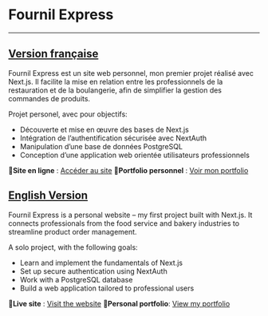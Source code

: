 # Fournil Express
---

## <ins>Version française</ins>

Fournil Express est un site web personnel, mon premier projet réalisé avec Next.js.
Il facilite la mise en relation entre les professionnels de la restauration et de la boulangerie, afin de simplifier la gestion des commandes de produits.

Projet personel, avec pour objectifs:
 - Découverte et mise en œuvre des bases de Next.js
 - Intégration de l’authentification sécurisée avec NextAuth
 - Manipulation d’une base de données PostgreSQL
 - Conception d’une application web orientée utilisateurs professionnels

🔗**Site en ligne** : [Accéder au site](https://fournil-express.vercel.app/) 
🧾**Portfolio personnel** : [Voir mon portfolio](https://www.remi-dubus.fr)




## <ins>English Version</ins>

Fournil Express is a personal website – my first project built with Next.js.
It connects professionals from the food service and bakery industries to streamline product order management.

A solo project, with the following goals:
 - Learn and implement the fundamentals of Next.js
 - Set up secure authentication using NextAuth
 - Work with a PostgreSQL database
 - Build a web application tailored to professional users

🔗**Live site** : [Visit the website](https://fournil-express.vercel.app/) 
🧾**Personal portfolio**: [View my portfolio](https://www.remi-dubus.fr)